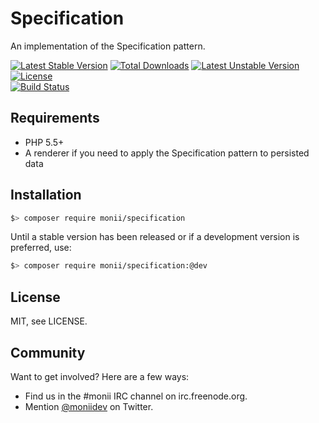 Specification
=============

An implementation of the Specification pattern.

[![Latest Stable Version](https://poser.pugx.org/monii/specification/v/stable)](https://packagist.org/packages/monii/specification)
[![Total Downloads](https://poser.pugx.org/monii/specification/downloads)](https://packagist.org/packages/monii/specification)
[![Latest Unstable Version](https://poser.pugx.org/monii/specification/v/unstable)](https://packagist.org/packages/monii/specification)
[![License](https://poser.pugx.org/monii/specification/license)](https://packagist.org/packages/monii/specification)
<br>
[![Build Status](https://travis-ci.org/monii/monii-specification.svg?branch=master)](https://travis-ci.org/monii/monii-specification)


Requirements
------------

 * PHP 5.5+
 * A renderer if you need to apply the Specification pattern to persisted data


Installation
------------

```bash
$> composer require monii/specification
```

Until a stable version has been released or if a development version is preferred, use:

```bash
$> composer require monii/specification:@dev
```


License
-------

MIT, see LICENSE.


Community
---------

Want to get involved? Here are a few ways:

 * Find us in the #monii IRC channel on irc.freenode.org.
 * Mention [@moniidev](https://twitter.com/moniidev) on Twitter.
